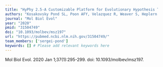 ```yaml
---
title: "HyPhy 2.5-A Customizable Platform for Evolutionary Hypothesis Testing Using Phylogenies"
authors: "Kosakovsky Pond SL, Poon AFY, Velazquez R, Weaver S, Heplern NL, Murrell B, Shank SD, Magalis BR, Bouvier D, Nekrutenko A, Wisotsky S, Spielman SJ, Frost SDW, Muse SV."
journal: "Mol Biol Evol"
year: "2020"
pmid: "31504749"
doi: "10.1093/molbev/msz197"
url: "https://pubmed.ncbi.nlm.nih.gov/31504749/"
team_members: ['sergei-pond']
keywords: [] # Please add relevant keywords here
---
```

Mol Biol Evol. 2020 Jan 1;37(1):295-299. doi: 10.1093/molbev/msz197.